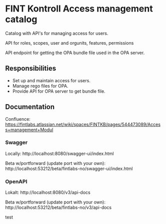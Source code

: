 # FINT Kontroll Access management catalog

Catalog with API's for managing access for users.

API for roles, scopes, user and orgunits, features, permissions

API endpoint for getting the OPA bundle file used in the OPA server.

## Responsibilities
- Set up and maintain access for users.
- Manage rego files for OPA.
- Provide API for OPA server to get bundle file.

## Documentation
Confluence: https://fintlabs.atlassian.net/wiki/spaces/FINTKB/pages/544473089/Access+management+Modul

### Swagger
Locally: http://localhost:8080/swagger-ui/index.html

Beta w/portforward (update port with your own): http://localhost:53212/beta/fintlabs-no/swagger-ui/index.html

### OpenAPI
Lokalt: http://localhost:8080/v3/api-docs

Beta w/portforward (update port with your own): http://localhost:53212/beta/fintlabs-no/v3/api-docs

test
